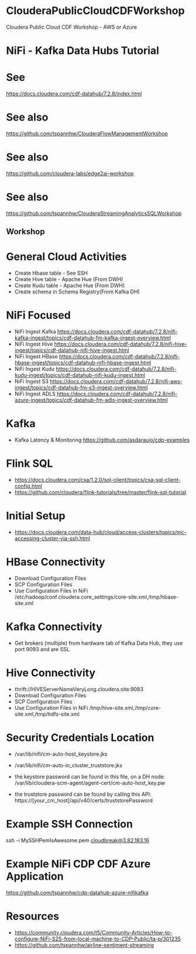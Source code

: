 # ClouderaPublicCloudCDFWorkshop

Cloudera Public Cloud CDF Workshop - AWS or Azure

# NiFi - Kafka Data Hubs Tutorial



# See 
https://docs.cloudera.com/cdf-datahub/7.2.8/index.html

# See also 
https://github.com/tspannhw/ClouderaFlowManagementWorkshop

# See also 
https://github.com/cloudera-labs/edge2ai-workshop

# See also 
https://github.com/tspannhw/ClouderaStreamingAnalyticsSQLWorkshop

## Workshop

# General Cloud Activities

* Create Hbase table - See SSH
* Create Hive table - Apache Hue (From DWH)
* Create Kudu table - Apache Hue (From DWH)
* Create schema in Schema Registry(From Kafka DH)


# NiFi Focused

* NiFi Ingest Kafka https://docs.cloudera.com/cdf-datahub/7.2.8/nifi-kafka-ingest/topics/cdf-datahub-fm-kafka-ingest-overview.html
* NiFi Ingest Hive https://docs.cloudera.com/cdf-datahub/7.2.8/nifi-hive-ingest/topics/cdf-datahub-nifi-hive-ingest.html
* NiFi Ingest HBase https://docs.cloudera.com/cdf-datahub/7.2.8/nifi-hbase-ingest/topics/cdf-datahub-nifi-hbase-ingest.html
* NiFi Ingest Kudu https://docs.cloudera.com/cdf-datahub/7.2.8/nifi-kudu-ingest/topics/cdf-datahub-nifi-kudu-ingest.html
* NiFi Ingest S3 https://docs.cloudera.com/cdf-datahub/7.2.8/nifi-aws-ingest/topics/cdf-datahub-fm-s3-ingest-overview.html
* NiFi Ingest ADLS https://docs.cloudera.com/cdf-datahub/7.2.8/nifi-azure-ingest/topics/cdf-datahub-fm-adls-ingest-overview.html

# Kafka

* Kafka Latency & Monitoring https://github.com/asdaraujo/cdp-examples

# Flink SQL

* https://docs.cloudera.com/csa/1.2.0/sql-client/topics/csa-sql-client-config.html
* https://github.com/cloudera/flink-tutorials/tree/master/flink-sql-tutorial

# Initial Setup

* https://docs.cloudera.com/data-hub/cloud/access-clusters/topics/mc-accessing-cluster-via-ssh.html

# HBase Connectivity

* Download Configuration Files
* SCP Configuration Files
* Use Configuration Files in NiFi /etc/hadoop/conf.cloudera.core_settings/core-site.xml,/tmp/hbase-site.xml

# Kafka Connectivity

* Get brokers (multiple) from hardware tab of Kafka Data Hub, they use port 9093 and are SSL.

# Hive Connectivity

* thrift://HIVEServerNameVeryLong.cloudera.site:9083
* Download Configuration Files
* SCP Configuration Files
* Use Configuration Files in NiFi /tmp/hive-site.xml,/tmp/core-site.xml,/tmp/hdfs-site.xml

# Security Credentials Location

* /var/lib/nifi/cm-auto-host_keystore.jks

* /var/lib/nifi/cm-auto-in_cluster_truststore.jks

* the keystore password can be found in this file, on a DH node: /var/lib/cloudera-scm-agent/agent-cert/cm-auto-host_key.pw

* the truststore password can be found by calling this API: https://[your_cm_host]/api/v40/certs/truststorePassword


# Example SSH Connection

ssh -i MySSHPemIsAwesome.pem cloudbreak@3.82.183.16

# Example NiFi CDP CDF Azure Application

https://github.com/tspannhw/cdp-datahub-azure-nifikafka

# Resources

* https://community.cloudera.com/t5/Community-Articles/How-to-configure-NiFi-S2S-from-local-machine-to-CDP-Public/ta-p/301235
* https://github.com/tspannhw/airline-sentiment-streaming



